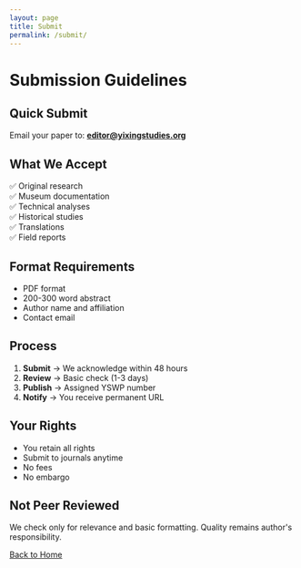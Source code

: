 ```yaml
---
layout: page
title: Submit
permalink: /submit/
---
```


# Submission Guidelines

## Quick Submit
Email your paper to: **editor@yixingstudies.org**

## What We Accept
✅ Original research  
✅ Museum documentation  
✅ Technical analyses  
✅ Historical studies  
✅ Translations  
✅ Field reports  

## Format Requirements
- PDF format
- 200-300 word abstract
- Author name and affiliation
- Contact email

## Process
1. **Submit** → We acknowledge within 48 hours
2. **Review** → Basic check (1-3 days)
3. **Publish** → Assigned YSWP number
4. **Notify** → You receive permanent URL

## Your Rights
- You retain all rights
- Submit to journals anytime
- No fees
- No embargo

## Not Peer Reviewed
We check only for relevance and basic formatting. Quality remains author's responsibility.

[Back to Home](/)